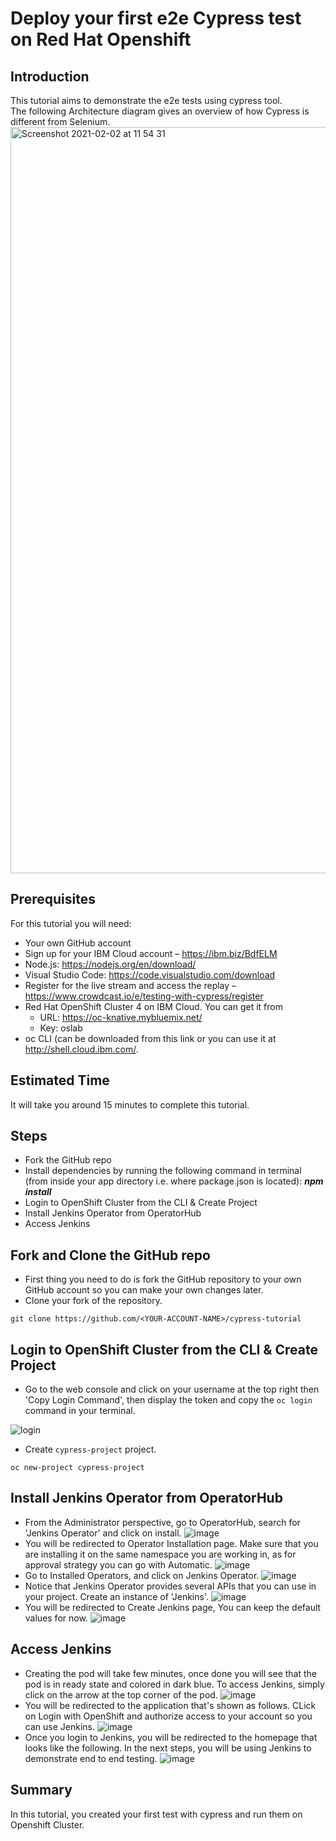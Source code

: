 # Deploy your first e2e Cypress test on Red Hat Openshift

## Introduction

This tutorial aims to demonstrate the e2e tests using cypress tool.
<br>The following Architecture diagram gives an overview of how Cypress is different from Selenium.
<img width="1194" alt="Screenshot 2021-02-02 at 11 54 31" src="https://user-images.githubusercontent.com/78303150/106593877-a2062480-6551-11eb-8732-7951c157f9e8.png">

## Prerequisites

For this tutorial you will need:

- Your own GitHub account
- Sign up for your IBM Cloud account – https://ibm.biz/BdfELM
- Node.js: https://nodejs.org/en/download/
- Visual Studio Code: https://code.visualstudio.com/download
- Register for the live stream and access the replay – https://www.crowdcast.io/e/testing-with-cypress/register
- Red Hat OpenShift Cluster 4 on IBM Cloud. You can get it from
  - URL: https://oc-knative.mybluemix.net/
  - Key: oslab
- oc CLI (can be downloaded from this link or you can use it at http://shell.cloud.ibm.com/.

## Estimated Time

It will take you around 15 minutes to complete this tutorial.

## Steps

- Fork the GitHub repo
- Install dependencies by running the following command in terminal (from inside your app directory i.e. where package.json is located): <I><B>npm install </I></B>
- Login to OpenShift Cluster from the CLI & Create Project
- Install Jenkins Operator from OperatorHub
- Access Jenkins 
## Fork and Clone the GitHub repo

- First thing you need to do is fork the GitHub repository to your own GitHub account so you can make your own changes later.
- Clone your fork of the repository.<br>

```
git clone https://github.com/<YOUR-ACCOUNT-NAME>/cypress-tutorial
```
## Login to OpenShift Cluster from the CLI & Create Project
- Go to the web console and click on your username at the top right then 'Copy Login Command', then display the token and copy the ```oc login``` command in your terminal.

![login](https://user-images.githubusercontent.com/36239840/97104809-26821500-16d0-11eb-936e-c2b7fb914523.JPG)
- Create ```cypress-project``` project.
```
oc new-project cypress-project
```
## Install Jenkins Operator from OperatorHub
- From the Administrator perspective, go to OperatorHub, search for 'Jenkins Operator' and click on install.
![image](https://user-images.githubusercontent.com/36239840/107520994-74f9e780-6bcb-11eb-8859-33e4a5258672.png)
- You will be redirected to Operator Installation page. Make sure that you are installing it on the same namespace you are working in, as for approval strategy you can go with Automatic.
![image](https://user-images.githubusercontent.com/36239840/107521118-9a86f100-6bcb-11eb-88e0-9dea6ecbaf27.png)
- Go to Installed Operators, and click on Jenkins Operator.
![image](https://user-images.githubusercontent.com/36239840/107522810-817f3f80-6bcd-11eb-8da7-92015613f505.png)
- Notice that Jenkins Operator provides several APIs that you can use in your project. Create an instance of 'Jenkins'.
![image](https://user-images.githubusercontent.com/36239840/107522948-a96ea300-6bcd-11eb-8f75-0505ccd08375.png)
- You will be redirected to Create Jenkins page, You can keep the default values for now.
![image](https://user-images.githubusercontent.com/36239840/107523302-05392c00-6bce-11eb-90eb-ce9ca13106b2.png)
## Access Jenkins
- Creating the pod will take few minutes, once done you will see that the pod is in ready state and colored in dark blue. To access Jenkins, simply click on the arrow at the top corner of the pod.
![image](https://user-images.githubusercontent.com/36239840/107650481-f74fdd80-6c97-11eb-92ab-5bf13a0e27cb.png)
- You will be redirected to the application that's shown as follows. CLick on Login with OpenShift and authorize access to your account so you can use Jenkins.
![image](https://user-images.githubusercontent.com/36239840/107650596-1a7a8d00-6c98-11eb-8cf4-7d027d8efd8c.png)
- Once you login to Jenkins, you will be redirected to the homepage that looks like the following. In the next steps, you will be using Jenkins to demonstrate end to end testing.
![image](https://user-images.githubusercontent.com/36239840/107651735-49ddc980-6c99-11eb-9283-e7c08540f4d2.png)

## Summary

In this tutorial, you created your first test with cypress and run them on Openshift Cluster.
